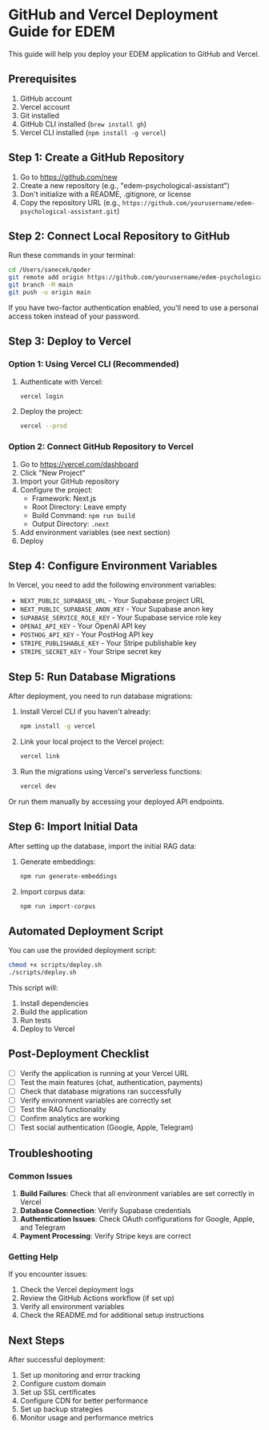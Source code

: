 # GitHub and Vercel Deployment Guide for EDEM

This guide will help you deploy your EDEM application to GitHub and Vercel.

## Prerequisites

1. GitHub account
2. Vercel account
3. Git installed
4. GitHub CLI installed (`brew install gh`)
5. Vercel CLI installed (`npm install -g vercel`)

## Step 1: Create a GitHub Repository

1. Go to https://github.com/new
2. Create a new repository (e.g., "edem-psychological-assistant")
3. Don't initialize with a README, .gitignore, or license
4. Copy the repository URL (e.g., `https://github.com/yourusername/edem-psychological-assistant.git`)

## Step 2: Connect Local Repository to GitHub

Run these commands in your terminal:

```bash
cd /Users/sanecek/qoder
git remote add origin https://github.com/yourusername/edem-psychological-assistant.git
git branch -M main
git push -u origin main
```

If you have two-factor authentication enabled, you'll need to use a personal access token instead of your password.

## Step 3: Deploy to Vercel

### Option 1: Using Vercel CLI (Recommended)

1. Authenticate with Vercel:
   ```bash
   vercel login
   ```

2. Deploy the project:
   ```bash
   vercel --prod
   ```

### Option 2: Connect GitHub Repository to Vercel

1. Go to https://vercel.com/dashboard
2. Click "New Project"
3. Import your GitHub repository
4. Configure the project:
   - Framework: Next.js
   - Root Directory: Leave empty
   - Build Command: `npm run build`
   - Output Directory: `.next`
5. Add environment variables (see next section)
6. Deploy

## Step 4: Configure Environment Variables

In Vercel, you need to add the following environment variables:

- `NEXT_PUBLIC_SUPABASE_URL` - Your Supabase project URL
- `NEXT_PUBLIC_SUPABASE_ANON_KEY` - Your Supabase anon key
- `SUPABASE_SERVICE_ROLE_KEY` - Your Supabase service role key
- `OPENAI_API_KEY` - Your OpenAI API key
- `POSTHOG_API_KEY` - Your PostHog API key
- `STRIPE_PUBLISHABLE_KEY` - Your Stripe publishable key
- `STRIPE_SECRET_KEY` - Your Stripe secret key

## Step 5: Run Database Migrations

After deployment, you need to run database migrations:

1. Install Vercel CLI if you haven't already:
   ```bash
   npm install -g vercel
   ```

2. Link your local project to the Vercel project:
   ```bash
   vercel link
   ```

3. Run the migrations using Vercel's serverless functions:
   ```bash
   vercel dev
   ```

Or run them manually by accessing your deployed API endpoints.

## Step 6: Import Initial Data

After setting up the database, import the initial RAG data:

1. Generate embeddings:
   ```bash
   npm run generate-embeddings
   ```

2. Import corpus data:
   ```bash
   npm run import-corpus
   ```

## Automated Deployment Script

You can use the provided deployment script:

```bash
chmod +x scripts/deploy.sh
./scripts/deploy.sh
```

This script will:
1. Install dependencies
2. Build the application
3. Run tests
4. Deploy to Vercel

## Post-Deployment Checklist

- [ ] Verify the application is running at your Vercel URL
- [ ] Test the main features (chat, authentication, payments)
- [ ] Check that database migrations ran successfully
- [ ] Verify environment variables are correctly set
- [ ] Test the RAG functionality
- [ ] Confirm analytics are working
- [ ] Test social authentication (Google, Apple, Telegram)

## Troubleshooting

### Common Issues

1. **Build Failures**: Check that all environment variables are set correctly in Vercel
2. **Database Connection**: Verify Supabase credentials
3. **Authentication Issues**: Check OAuth configurations for Google, Apple, and Telegram
4. **Payment Processing**: Verify Stripe keys are correct

### Getting Help

If you encounter issues:
1. Check the Vercel deployment logs
2. Review the GitHub Actions workflow (if set up)
3. Verify all environment variables
4. Check the README.md for additional setup instructions

## Next Steps

After successful deployment:
1. Set up monitoring and error tracking
2. Configure custom domain
3. Set up SSL certificates
4. Configure CDN for better performance
5. Set up backup strategies
6. Monitor usage and performance metrics